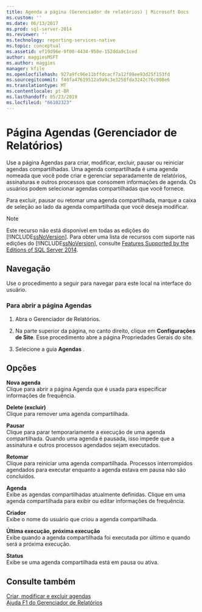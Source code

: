 ```yaml
---
title: Agenda a página (Gerenciador de relatórios) | Microsoft Docs
ms.custom: ''
ms.date: 06/13/2017
ms.prod: sql-server-2014
ms.reviewer: ''
ms.technology: reporting-services-native
ms.topic: conceptual
ms.assetid: ef19d96e-9f00-4434-950e-152dda9c1ced
author: maggiesMSFT
ms.author: maggies
manager: kfile
ms.openlocfilehash: 927a9fc96e11bffdcacf7a12f09ee93d25f153fd
ms.sourcegitcommit: f40fa47619512a9a9c3e3258fda3242c76c008e6
ms.translationtype: MT
ms.contentlocale: pt-BR
ms.lasthandoff: 05/23/2019
ms.locfileid: "66102323"
---
```

# <a name="schedules-page-report-manager"></a>Página Agendas (Gerenciador de Relatórios)
  Use a página Agendas para criar, modificar, excluir, pausar ou reiniciar agendas compartilhadas. Uma agenda compartilhada é uma agenda nomeada que você pode criar e gerenciar separadamente de relatórios, assinaturas e outros processos que consomem informações de agenda. Os usuários podem selecionar agendas compartilhadas que você fornece.  
  
 Para excluir, pausar ou retomar uma agenda compartilhada, marque a caixa de seleção ao lado da agenda compartilhada que você deseja modificar.  
  
> [!NOTE]  
>  Este recurso não está disponível em todas as edições do [!INCLUDE[ssNoVersion](../includes/ssnoversion-md.md)]. Para obter uma lista de recursos com suporte nas edições do [!INCLUDE[ssNoVersion](../includes/ssnoversion-md.md)], consulte [Features Supported by the Editions of SQL Server 2014](../../2014/getting-started/features-supported-by-the-editions-of-sql-server-2014.md).  
  
## <a name="navigation"></a>Navegação  
 Use o procedimento a seguir para navegar para este local na interface do usuário.  
  
### <a name="to-open-the-schedules-page"></a>Para abrir a página Agendas  
  
1.  Abra o Gerenciador de Relatórios.  
  
2.  Na parte superior da página, no canto direito, clique em **Configurações de Site**. Esse procedimento abre a página Propriedades Gerais do site.  
  
3.  Selecione a guia **Agendas** .  
  
## <a name="options"></a>Opções  
 **Nova agenda**  
 Clique para abrir a página Agenda que é usada para especificar informações de frequência.  
  
 **Delete (excluir)**  
 Clique para remover uma agenda compartilhada.  
  
 **Pausar**  
 Clique para parar temporariamente a execução de uma agenda compartilhada. Quando uma agenda é pausada, isso impede que a assinatura e outros processos agendados sejam executados.  
  
 **Retomar**  
 Clique para reiniciar uma agenda compartilhada. Processos interrompidos agendados para executar enquanto a agenda estava em pausa não são concluídos.  
  
 **Agenda**  
 Exibe as agendas compartilhadas atualmente definidas. Clique em uma agenda compartilhada para exibir ou editar informações de frequência.  
  
 **Criador**  
 Exibe o nome do usuário que criou a agenda compartilhada.  
  
 **Última execução, próxima execução**  
 Exibe quando a agenda compartilhada foi executada por último e quando será a próxima execução.  
  
 **Status**  
 Exibe se uma agenda compartilhada está em pausa ou ativa.  
  
## <a name="see-also"></a>Consulte também  
 [Criar, modificar e excluir agendas](subscriptions/create-modify-and-delete-schedules.md)   
 [Ajuda F1 do Gerenciador de Relatórios](../../2014/reporting-services/report-manager-f1-help.md)  
  
  
